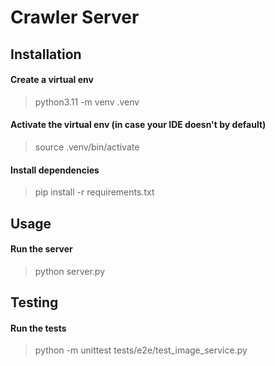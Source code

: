 # Crawler Server

## Installation

#### Create a virtual env
> python3.11 -m venv .venv

#### Activate the virtual env (in case your IDE doesn't by default)
> source .venv/bin/activate

#### Install dependencies
> pip install -r requirements.txt

## Usage

#### Run the server
> python server.py

## Testing

#### Run the tests
> python -m unittest tests/e2e/test_image_service.py
